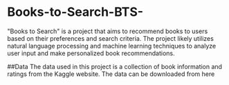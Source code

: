 # Books-to-Search-BTS-

"Books to Search" is a project that aims to recommend books to users based on their preferences and search criteria. The project likely utilizes natural language processing and machine learning techniques to analyze user input and make personalized book recommendations.

##Data
The data used in this project is a collection of book information and ratings from the Kaggle website. The data can be downloaded from here

